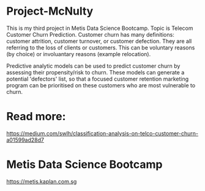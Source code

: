 # Project-McNulty
This is my third project in Metis Data Science Bootcamp. Topic is Telecom Customer Churn Prediction.
Customer churn has many definitions: customer attrition, customer turnover, or customer defection. They are all referring to the loss of clients or customers. This can be voluntary reasons (by choice) or involuantary reasons (example relocation).

Predictive analytic models can be used to predict customer churn by assessing their propensity/risk to churn. These models can generate a potential 'defectors' list, so that a focused customer retention marketing program can be prioritised on these customers who are most vulnerable to churn.

# Read more:
https://medium.com/swlh/classification-analysis-on-telco-customer-churn-a01599ad28d7

# Metis Data Science Bootcamp
https://metis.kaplan.com.sg

